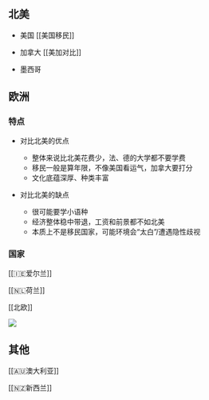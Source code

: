 ## 北美

- 美国 [[美国移民]]

- 加拿大 [[美加对比]]

- 墨西哥

## 欧洲

### 特点

- 对比北美的优点
	- 整体来说比北美花费少，法、德的大学都不要学费
	- 移民一般是算年限，不像美国看运气，加拿大要打分
	- 文化底蕴深厚、种类丰富

- 对比北美的缺点
	- 很可能要学小语种
	- 经济整体稳中带退，工资和前景都不如北美
	- 本质上不是移民国家，可能环境会“太白”/遭遇隐性歧视

### 国家

[[🇮🇪爱尔兰]]

[[🇳🇱荷兰]]

[[北欧]]

![](https://picture-guan.oss-cn-hangzhou.aliyuncs.com/IMG_2266.JPG)

## 其他

[[🇦🇺澳大利亚]]

[[🇳🇿新西兰]]
